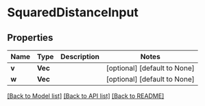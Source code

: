 # SquaredDistanceInput

## Properties
Name | Type | Description | Notes
------------ | ------------- | ------------- | -------------
**v** | **Vec<f64>** |  | [optional] [default to None]
**w** | **Vec<f64>** |  | [optional] [default to None]

[[Back to Model list]](../README.md#documentation-for-models) [[Back to API list]](../README.md#documentation-for-api-endpoints) [[Back to README]](../README.md)


